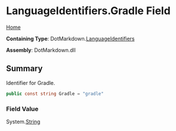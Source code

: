 <a name="_top"></a>

# LanguageIdentifiers\.Gradle Field

[Home](../../../README.md#_top)

**Containing Type**: DotMarkdown\.[LanguageIdentifiers](../README.md#_top)

**Assembly**: DotMarkdown\.dll

## Summary

Identifier for Gradle\.

```csharp
public const string Gradle = "gradle"
```

### Field Value

System\.[String](https://docs.microsoft.com/en-us/dotnet/api/system.string)